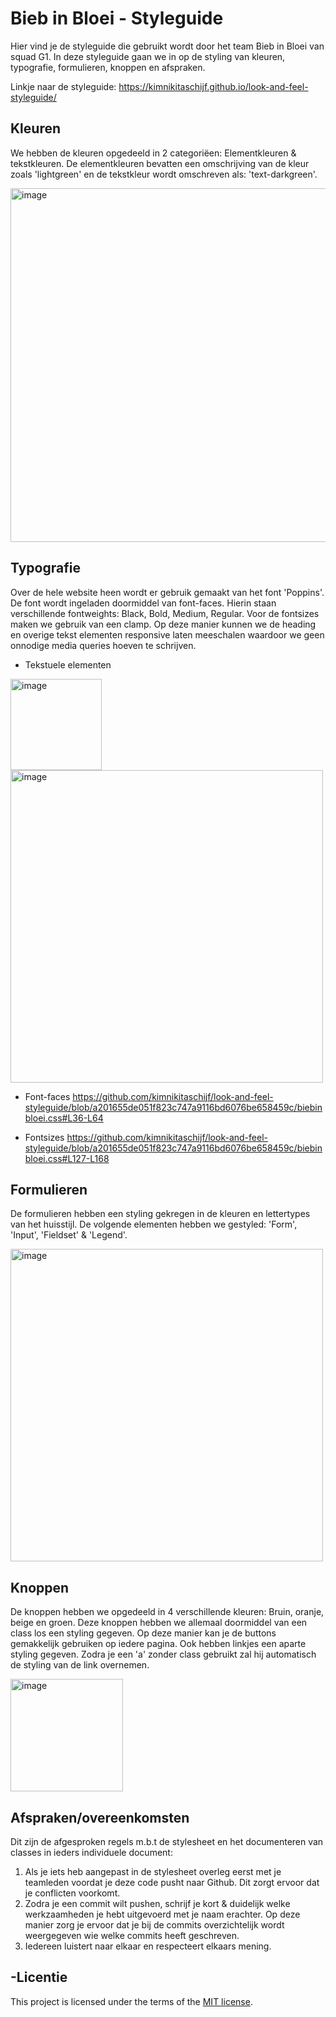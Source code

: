 # Bieb in Bloei - Styleguide
Hier vind je de styleguide die gebruikt wordt door het team Bieb in Bloei van squad G1. In deze styleguide gaan we in op de styling van kleuren, typografie, formulieren, knoppen en afspraken.

Linkje naar de styleguide: https://kimnikitaschijf.github.io/look-and-feel-styleguide/

## Kleuren
We hebben de kleuren opgedeeld in 2 categoriëen: Elementkleuren & tekstkleuren. De elementkleuren bevatten een omschrijving van de kleur zoals 'lightgreen' en de tekstkleur wordt omschreven als: 'text-darkgreen'.

<img width="566" alt="image" src="https://github.com/user-attachments/assets/ec1a6a04-d15d-440e-938d-3c0fb85f5a9d">

## Typografie
Over de hele website heen wordt er gebruik gemaakt van het font 'Poppins'. De font wordt ingeladen doormiddel van font-faces. Hierin staan verschillende fontweights: Black, Bold, Medium, Regular. Voor de fontsizes maken we gebruik van een clamp. Op deze manier kunnen we de heading en overige tekst elementen responsive laten meeschalen waardoor we geen onnodige media queries hoeven te schrijven.

- Tekstuele elementen
<img width="146" alt="image" src="https://github.com/user-attachments/assets/034ea7ce-1514-42ff-87f1-8c04df990a22">
<img width="500" alt="image" src="https://github.com/user-attachments/assets/64404628-3c68-459f-8f1c-2d72071c9c7b">

- Font-faces
https://github.com/kimnikitaschijf/look-and-feel-styleguide/blob/a201655de051f823c747a9116bd6076be658459c/biebinbloei.css#L36-L64

- Fontsizes
https://github.com/kimnikitaschijf/look-and-feel-styleguide/blob/a201655de051f823c747a9116bd6076be658459c/biebinbloei.css#L127-L168

## Formulieren
De formulieren hebben een styling gekregen in de kleuren en lettertypes van het huisstijl. De volgende elementen hebben we gestyled: 'Form', 'Input', 'Fieldset' & 'Legend'. 

<img width="500" alt="image" src="https://github.com/user-attachments/assets/4e1656df-8cb0-4027-a8b8-32f16744b601">

## Knoppen
De knoppen hebben we opgedeeld in 4 verschillende kleuren: Bruin, oranje, beige en groen. Deze knoppen hebben we allemaal doormiddel van een class los een styling gegeven. Op deze manier kan je de buttons gemakkelijk gebruiken op iedere pagina. Ook hebben linkjes een aparte styling gegeven. Zodra je een 'a' zonder class gebruikt zal hij automatisch de styling van de link overnemen.

<img width="180" alt="image" src="https://github.com/user-attachments/assets/c26d6a08-0937-4d3b-bdc4-8558908b3a06">

## Afspraken/overeenkomsten
Dit zijn de afgesproken regels m.b.t de stylesheet en het documenteren van classes in ieders individuele document:
1. Als je iets heb aangepast in de stylesheet overleg eerst met je teamleden voordat je deze code pusht naar Github. Dit zorgt ervoor dat je conflicten voorkomt.
2. Zodra je een commit wilt pushen, schrijf je kort & duidelijk welke werkzaamheden je hebt uitgevoerd met je naam erachter. Op deze manier zorg je ervoor dat je bij de commits overzichtelijk wordt weergegeven wie welke commits heeft geschreven.
3. Iedereen luistert naar elkaar en respecteert elkaars mening.

## -Licentie

This project is licensed under the terms of the [MIT license](./LICENSE).

